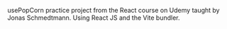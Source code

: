 usePopCorn practice project from the React course on Udemy taught by Jonas Schmedtmann.
Using React JS and the Vite bundler.
